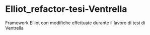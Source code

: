 # Elliot_refactor-tesi-Ventrella
Framework Elliot con modifiche effettuate durante il lavoro di tesi di Ventrella
